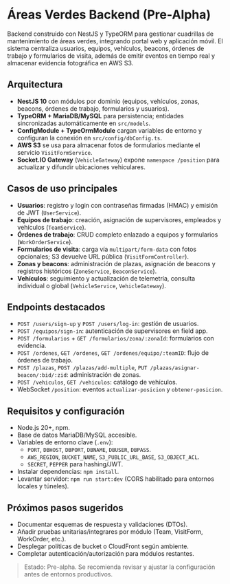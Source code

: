 # Áreas Verdes Backend (Pre-Alpha)

Backend construido con NestJS y TypeORM para gestionar cuadrillas de mantenimiento de áreas verdes, integrando portal web y aplicación móvil. El sistema centraliza usuarios, equipos, vehículos, beacons, órdenes de trabajo y formularios de visita, además de emitir eventos en tiempo real y almacenar evidencia fotográfica en AWS S3.

## Arquitectura
- **NestJS 10** con módulos por dominio (equipos, vehículos, zonas, beacons, órdenes de trabajo, formularios y usuarios).
- **TypeORM + MariaDB/MySQL** para persistencia; entidades sincronizadas automáticamente en `src/models`.
- **ConfigModule + TypeOrmModule** cargan variables de entorno y configuran la conexión en `src/config/dbConfig.ts`.
- **AWS S3** se usa para almacenar fotos de formularios mediante el servicio `VisitFormService`.
- **Socket.IO Gateway** (`VehicleGateway`) expone `namespace /position` para actualizar y difundir ubicaciones vehiculares.

## Casos de uso principales
- **Usuarios**: registro y login con contraseñas firmadas (HMAC) y emisión de JWT (`UserService`).
- **Equipos de trabajo**: creación, asignación de supervisores, empleados y vehículos (`TeamService`).
- **Órdenes de trabajo**: CRUD completo enlazado a equipos y formularios (`WorkOrderService`).
- **Formularios de visita**: carga vía `multipart/form-data` con fotos opcionales; S3 devuelve URL pública (`VisitFormController`).
- **Zonas y beacons**: administración de plazas, asignación de beacons y registros históricos (`ZoneService`, `BeaconService`).
- **Vehículos**: seguimiento y actualización de telemetría, consulta individual o global (`VehicleService`, `VehicleGateway`).

## Endpoints destacados
- `POST /users/sign-up` y `POST /users/log-in`: gestión de usuarios.
- `POST /equipos/sign-in`: autenticación de supervisores en field app.
- `POST /formularios` + `GET /formularios/zona/:zonaId`: formularios con evidencia.
- `POST /ordenes`, `GET /ordenes`, `GET /ordenes/equipo/:teamID`: flujo de órdenes de trabajo.
- `POST /plazas`, `POST /plazas/add-multiple`, `PUT /plazas/asignar-beacon/:bid/:zid`: administración de zonas.
- `POST /vehiculos`, `GET /vehiculos`: catálogo de vehículos.
- WebSocket `/position`: eventos `actualizar-posicion` y `obtener-posicion`.

## Requisitos y configuración
- Node.js 20+, npm.
- Base de datos MariaDB/MySQL accesible.
- Variables de entorno clave (`.env`):
	- `PORT`, `DBHOST`, `DBPORT`, `DBNAME`, `DBUSER`, `DBPASS`.
	- `AWS_REGION`, `BUCKET_NAME`, `S3_PUBLIC_URL_BASE`, `S3_OBJECT_ACL`.
	- `SECRET`, `PEPPER` para hashing/JWT.
- Instalar dependencias: `npm install`.
- Levantar servidor: `npm run start:dev` (CORS habilitado para entornos locales y túneles).

## Próximos pasos sugeridos
- Documentar esquemas de respuesta y validaciones (DTOs).
- Añadir pruebas unitarias/integrares por módulo (Team, VisitForm, WorkOrder, etc.).
- Desplegar políticas de bucket o CloudFront según ambiente.
- Completar autenticación/autorización para módulos restantes.

> Estado: Pre-alpha. Se recomienda revisar y ajustar la configuración antes de entornos productivos.